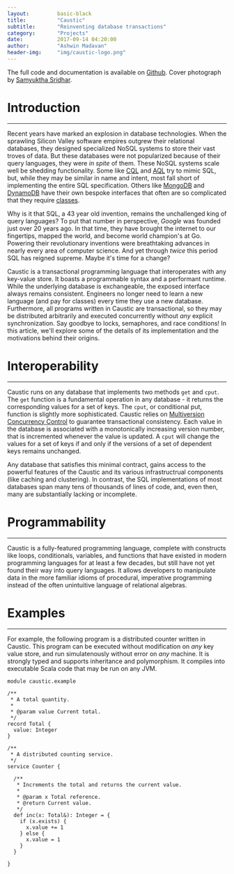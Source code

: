 ```yaml
---
layout:         basic-black
title:          "Caustic"
subtitle:       "Reinventing database transactions"
category:       "Projects"
date:           2017-09-14 04:20:00
author:         "Ashwin Madavan"
header-img:     "img/caustic-logo.png"
---
```


The full code and documentation is available on [Github][1]. Cover photograph by 
[Samyuktha Sridhar][2].

# Introduction
---
Recent years have marked an explosion in database technologies. When the sprawling Silicon Valley
software empires outgrew their relational databases, they designed specialized NoSQL systems to
store their vast troves of data. But these databases were not popularized because of their query 
languages, they were *in spite* of them. These NoSQL systems scale well be shedding functionality. 
Some like [CQL][3] and [AQL][4] try to mimic SQL, but, while they may be similar in name and intent, 
most fall short of implementing the entire SQL specification. Others like [MongoDB][5] and 
[DynamoDB][6] have their own bespoke interfaces that often are so complicated that they require
[classes][7].

Why is it that SQL, a 43 year old invention, remains the unchallenged king of query languages? To 
put that number in perspective, *Google* was founded just over 20 years ago. In that time, they have
brought the internet to our fingertips, mapped the world, and become world champion's at Go.
Powering their revolutionary inventions were breathtaking advances in nearly every area of computer
science. And yet through *twice* this period SQL has reigned supreme. Maybe it's time for a change?

Caustic is a transactional programming language that interoperates with any key-value store. It
boasts a programmable syntax and a performant runtime. While the underlying database is 
exchangeable, the exposed interface always remains consistent. Engineers no longer need to learn a
new language (and pay for classes) every time they use a new database. Furthermore, all programs
written in Caustic are transactional, so they may be distributed arbitrarily and executed 
concurrently without *any* explicit synchronization. Say goodbye to locks, semaphores, and race
conditions! In this article, we'll explore some of the details of its implementation and the 
motivations behind their origins.

# Interoperability
---
Caustic runs on any database that implements two methods ```get``` and ```cput```. The ```get```
function is a fundamental operation in any database - it returns the corresponding values for a set
of keys. The ```cput```, or conditional put, function is slightly more sophisticated. Caustic relies
on [Multiversion Concurrency Control][8] to guarantee transactional consistency. Each value in the 
database is associated with a monotonically increasing version number, that is incremented whenever
the value is updated. A ```cput``` will change the values for a set of keys if and only if the
versions of a set of dependent keys remains unchanged.

Any database that satisfies this minimal contract, gains access to the powerful features of the
Caustic and its various infrastructrual components (like caching and clustering). In contrast, the 
SQL implementations of most databases span many tens of thousands of lines of code, and, even then, 
many are substantially lacking or incomplete. 

# Programmability
---
Caustic is a fully-featured programming language, complete with constructs like loops, conditionals,
variables, and functions that have existed in modern programming languages for at least a few
decades, but still have not yet found their way into query languages. It allows developers to
manipulate data in the more familiar idioms of procedural, imperative programming instead of the
often unintuitive language of relational algebras.

# Examples
---
For example, the following program is a distributed counter written in Caustic. This program can be
executed without modification on *any* key value store, and run simulatenously without error on 
*any* machine. It is strongly typed and supports inheritance and polymorphism. It compiles into
executable Scala code that may be run on any JVM.

```
module caustic.example

/**
 * A total quantity.
 * 
 * @param value Current total.
 */
record Total {
  value: Integer
}

/**
 * A distributed counting service.
 */
service Counter {
  
  /**
   * Increments the total and returns the current value.
   * 
   * @param x Total reference.
   * @return Current value.
   */
  def inc(x: Total&): Integer = {
    if (x.exists) {
      x.value += 1
    } else {
      x.value = 1
    } 
  }

} 
```

[1]: https://github.com/ashwin153/caustic
[2]: https://samyusridhar.github.io/
[3]: https://docs.datastax.com/en/cql/3.1/cql/cql_intro_c.html
[4]: https://docs.arangodb.com/3.1/AQL/
[5]: https://www.mongodb.com
[6]: https://aws.amazon.com/dynamodb/
[7]: https://university.mongodb.com/
[8]: https://en.wikipedia.org/wiki/Multiversion_concurrency_control
